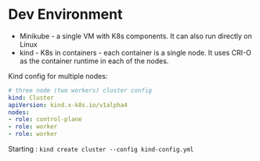 # Dev Environment

- Minikube - a single VM with K8s components. It can also run directly on Linux
- kind - K8s in containers - each container is a single node. It uses CRI-O as
  the container runtime in each of the nodes.

Kind config for multiple nodes:

```yaml
# three node (two workers) cluster config
kind: Cluster
apiVersion: kind.x-k8s.io/v1alpha4
nodes:
- role: control-plane
- role: worker
- role: worker
```

Starting : `kind create cluster --config kind-config.yml`

